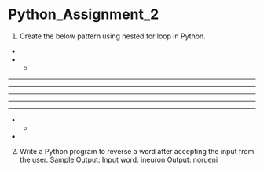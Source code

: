 # Python_Assignment_2

1. Create the below pattern using nested for loop in Python.
*
* *
* * *
* * * *
* * * * *
* * * *
* * *
* *
*

2. Write a Python program to reverse a word after accepting the input from the user.
Sample Output:
Input word: ineuron
Output: norueni
